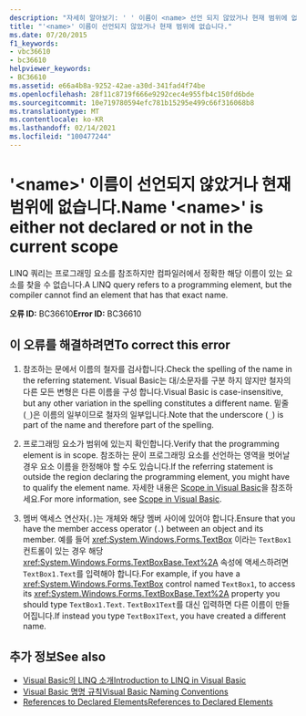 ```yaml
---
description: "자세히 알아보기: ' ' 이름이 <name> 선언 되지 않았거나 현재 범위에 없습니다."
title: "'<name>' 이름이 선언되지 않았거나 현재 범위에 없습니다."
ms.date: 07/20/2015
f1_keywords:
- vbc36610
- bc36610
helpviewer_keywords:
- BC36610
ms.assetid: e66a4b8a-9252-42ae-a30d-341fad4f74be
ms.openlocfilehash: 28f11c8719f666e9292cec4e955fb4c150fd6bde
ms.sourcegitcommit: 10e719780594efc781b15295e499c66f316068b8
ms.translationtype: MT
ms.contentlocale: ko-KR
ms.lasthandoff: 02/14/2021
ms.locfileid: "100477244"
---
```

# <a name="name-name-is-either-not-declared-or-not-in-the-current-scope"></a><span data-ttu-id="e9145-103">'\<name>' 이름이 선언되지 않았거나 현재 범위에 없습니다.</span><span class="sxs-lookup"><span data-stu-id="e9145-103">Name '\<name>' is either not declared or not in the current scope</span></span>

<span data-ttu-id="e9145-104">LINQ 쿼리는 프로그래밍 요소를 참조하지만 컴파일러에서 정확한 해당 이름이 있는 요소를 찾을 수 없습니다.</span><span class="sxs-lookup"><span data-stu-id="e9145-104">A LINQ query refers to a programming element, but the compiler cannot find an element that has that exact name.</span></span>  
  
 <span data-ttu-id="e9145-105">**오류 ID:** BC36610</span><span class="sxs-lookup"><span data-stu-id="e9145-105">**Error ID:** BC36610</span></span>  
  
## <a name="to-correct-this-error"></a><span data-ttu-id="e9145-106">이 오류를 해결하려면</span><span class="sxs-lookup"><span data-stu-id="e9145-106">To correct this error</span></span>  
  
1. <span data-ttu-id="e9145-107">참조하는 문에서 이름의 철자를 검사합니다.</span><span class="sxs-lookup"><span data-stu-id="e9145-107">Check the spelling of the name in the referring statement.</span></span> <span data-ttu-id="e9145-108">Visual Basic는 대/소문자를 구분 하지 않지만 철자의 다른 모든 변형은 다른 이름을 구성 합니다.</span><span class="sxs-lookup"><span data-stu-id="e9145-108">Visual Basic is case-insensitive, but any other variation in the spelling constitutes a different name.</span></span> <span data-ttu-id="e9145-109">밑줄(`_`)은 이름의 일부이므로 철자의 일부입니다.</span><span class="sxs-lookup"><span data-stu-id="e9145-109">Note that the underscore (`_`) is part of the name and therefore part of the spelling.</span></span>  
  
2. <span data-ttu-id="e9145-110">프로그래밍 요소가 범위에 있는지 확인합니다.</span><span class="sxs-lookup"><span data-stu-id="e9145-110">Verify that the programming element is in scope.</span></span> <span data-ttu-id="e9145-111">참조하는 문이 프로그래밍 요소를 선언하는 영역을 벗어날 경우 요소 이름을 한정해야 할 수도 있습니다.</span><span class="sxs-lookup"><span data-stu-id="e9145-111">If the referring statement is outside the region declaring the programming element, you might have to qualify the element name.</span></span> <span data-ttu-id="e9145-112">자세한 내용은 [Scope in Visual Basic](../programming-guide/language-features/declared-elements/scope.md)을 참조하세요.</span><span class="sxs-lookup"><span data-stu-id="e9145-112">For more information, see [Scope in Visual Basic](../programming-guide/language-features/declared-elements/scope.md).</span></span>  
  
3. <span data-ttu-id="e9145-113">멤버 액세스 연산자(`.`)는 개체와 해당 멤버 사이에 있어야 합니다.</span><span class="sxs-lookup"><span data-stu-id="e9145-113">Ensure that you have the member access operator (`.`) between an object and its member.</span></span> <span data-ttu-id="e9145-114">예를 들어 <xref:System.Windows.Forms.TextBox> 이라는 `TextBox1`컨트롤이 있는 경우 해당 <xref:System.Windows.Forms.TextBoxBase.Text%2A> 속성에 액세스하려면 `TextBox1.Text`를 입력해야 합니다.</span><span class="sxs-lookup"><span data-stu-id="e9145-114">For example, if you have a <xref:System.Windows.Forms.TextBox> control named `TextBox1`, to access its <xref:System.Windows.Forms.TextBoxBase.Text%2A> property you should type `TextBox1.Text`.</span></span> <span data-ttu-id="e9145-115">`TextBox1Text`를 대신 입력하면 다른 이름이 만들어집니다.</span><span class="sxs-lookup"><span data-stu-id="e9145-115">If instead you type `TextBox1Text`, you have created a different name.</span></span>  
  
## <a name="see-also"></a><span data-ttu-id="e9145-116">추가 정보</span><span class="sxs-lookup"><span data-stu-id="e9145-116">See also</span></span>

- [<span data-ttu-id="e9145-117">Visual Basic의 LINQ 소개</span><span class="sxs-lookup"><span data-stu-id="e9145-117">Introduction to LINQ in Visual Basic</span></span>](../programming-guide/language-features/linq/introduction-to-linq.md)
- [<span data-ttu-id="e9145-118">Visual Basic 명명 규칙</span><span class="sxs-lookup"><span data-stu-id="e9145-118">Visual Basic Naming Conventions</span></span>](../programming-guide/program-structure/naming-conventions.md)
- [<span data-ttu-id="e9145-119">References to Declared Elements</span><span class="sxs-lookup"><span data-stu-id="e9145-119">References to Declared Elements</span></span>](../programming-guide/language-features/declared-elements/references-to-declared-elements.md)
